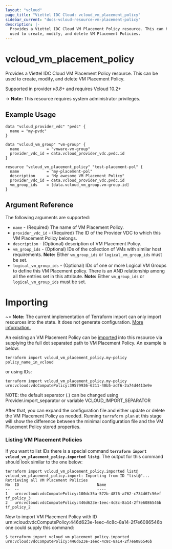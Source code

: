 ```yaml
---
layout: "vcloud"
page_title: "Viettel IDC Cloud: vcloud_vm_placement_policy"
sidebar_current: "docs-vcloud-resource-vm-placement-policy"
description: |-
  Provides a Viettel IDC Cloud VM Placement Policy resource. This can be
  used to create, modify, and delete VM Placement Policies.
---
```


# vcloud\_vm\_placement\_policy

Provides a Viettel IDC Cloud VM Placement Policy resource. This can be used to create, modify, and delete VM Placement Policy.

Supported in provider *v3.8+* and requires Vcloud 10.2+

-> **Note:** This resource requires system administrator privileges.

## Example Usage

```hcl
data "vcloud_provider_vdc" "pvdc" {
  name = "my-pvdc"
}

data "vcloud_vm_group" "vm-group" {
  name            = "vmware-vm-group"
  provider_vdc_id = data.vcloud_provider_vdc.pvdc.id
}

resource "vcloud_vm_placement_policy" "test-placement-pol" {
  name            = "my-placement-pol"
  description     = "My awesome VM Placement Policy"
  provider_vdc_id = data.vcloud_provider_vdc.pvdc.id
  vm_group_ids    = [data.vcloud_vm_group.vm-group.id]
}
```
## Argument Reference

The following arguments are supported:

* `name` - (Required) The name of VM Placement Policy.
* `provider_vdc_id` - (Required) The ID of the Provider VDC to which this VM Placement Policy belongs.
* `description` - (Optional) description of VM Placement Policy.
* `vm_group_ids` - (Optional) IDs of the collection of VMs with similar host requirements. **Note:** Either `vm_group_ids` or `logical_vm_group_ids` must be set.
* `logical_vm_group_ids` - (Optional) IDs of one or more Logical VM Groups to define this VM Placement policy. There is an AND relationship among all the entries set in this attribute. **Note:** Either `vm_group_ids` or `logical_vm_group_ids` must be set.

# Importing

~> **Note:** The current implementation of Terraform import can only import resources into the state.
It does not generate configuration. [More information.](https://www.terraform.io/docs/import/)

An existing an VM Placement Policy can be [imported][docs-import] into this resource
via supplying the full dot separated path to VM Placement Policy. An example is
below:

```
terraform import vcloud_vm_placement_policy.my-policy policy_name_in_vcloud
```
or using IDs:
```
terraform import vcloud_vm_placement_policy.my-policy urn:vcloud:vdcComputePolicy:39579936-6211-40b5-adf6-2a74d4413e9e
```

NOTE: the default separator (.) can be changed using Provider.import_separator or variable VCLOUD_IMPORT_SEPARATOR

[docs-import]:https://www.terraform.io/docs/import/

After that, you can expand the configuration file and either update or delete the VM Placement Policy as needed. Running `terraform plan`
at this stage will show the difference between the minimal configuration file and the VM Placement Policy stored properties.

### Listing VM Placement Policies

If you want to list IDs there is a special command **`terraform import vcloud_vm_placement_policy.imported list@`**. 
The output for this command should look similar to the one below:

```
terraform import vcloud_vm_placement_policy.imported list@
vcloud_vm_placement_policy.import: Importing from ID "list@"...
Retrieving all VM Placement Policies
No	ID									Name	
--	--									----	
1	urn:vcloud:vdcComputePolicy:100dc35a-572b-4876-a762-c734d67c56ef	tf_policy_3
2	urn:vcloud:vdcComputePolicy:446d623e-1eec-4c8c-8a14-2f7e6086546b	tf_policy_2

```

Now to import VM Placement Policy with ID urn:vcloud:vdcComputePolicy:446d623e-1eec-4c8c-8a14-2f7e6086546b one could supply this command:

```shell
$ terraform import vcloud_vm_placement_policy.imported urn:vcloud:vdcComputePolicy:446d623e-1eec-4c8c-8a14-2f7e6086546b
```
